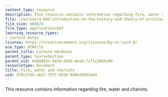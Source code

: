 ```yaml
---
content_type: resource
description: This resource contains information regarding fire, water and chariots.
file: /courses/4-605-introduction-to-the-history-and-theory-of-architecture-spring-2012/d70c2f65ab27757f9d16020e41b83a64_MIT4_605S12_lec10.pdf
file_size: 665674
file_type: application/pdf
learning_resource_types:
- Lecture Notes
license: https://creativecommons.org/licenses/by-nc-sa/4.0/
ocw_type: OCWFile
parent_title: Lecture Handouts
parent_type: CourseSection
parent_uid: be89892c-4419-4266-dea9-7cf1c2884c08
resourcetype: Document
title: Fire, water and chariots
uid: d70c2f65-ab27-757f-9d16-020e41b83a64
---
```

This resource contains information regarding fire, water and chariots.